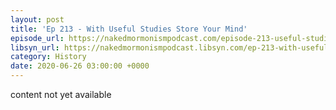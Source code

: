 ```yaml
---
layout: post
title: 'Ep 213 - With Useful Studies Store Your Mind'
episode_url: https://nakedmormonismpodcast.com/episode-213-useful-studies-store-mind/
libsyn_url: https://nakedmormonismpodcast.libsyn.com/ep-213-with-useful-studies-store-your-mind
category: History
date: 2020-06-26 03:00:00 +0000
---
```


content not yet available
